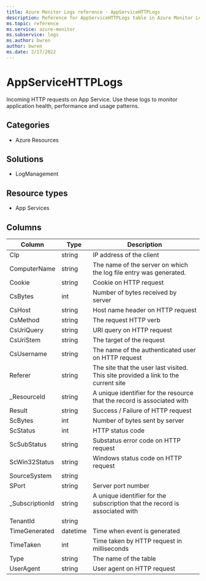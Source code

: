 ```yaml
---
title: Azure Monitor Logs reference - AppServiceHTTPLogs
description: Reference for AppServiceHTTPLogs table in Azure Monitor Logs.
ms.topic: reference
ms.service: azure-monitor
ms.subservice: logs
ms.author: bwren
author: bwren
ms.date: 2/17/2022
---
```


# AppServiceHTTPLogs

 Incoming HTTP requests on App Service. Use these logs to monitor application health, performance and usage patterns.

## Categories

- Azure Resources
## Solutions

- LogManagement
## Resource types

- App Services




## Columns

| Column | Type | Description |
| --- | --- | --- |
| CIp | string | IP address of the client |
| ComputerName | string | The name of the server on which the log file entry was generated. |
| Cookie | string | Cookie on HTTP request |
| CsBytes | int | Number of bytes received by server |
| CsHost | string | Host name header on HTTP request |
| CsMethod | string | The request HTTP verb |
| CsUriQuery | string | URI query on HTTP request |
| CsUriStem | string | The target of the request |
| CsUsername | string | The name of the authenticated user on HTTP request |
| Referer | string | The site that the user last visited. This site provided a link to the current site |
| _ResourceId | string | A unique identifier for the resource that the record is associated with |
| Result | string | Success / Failure of HTTP request |
| ScBytes | int | Number of bytes sent by server |
| ScStatus | int | HTTP status code |
| ScSubStatus | string | Substatus error code on HTTP request |
| ScWin32Status | string | Windows status code on HTTP request |
| SourceSystem | string |  |
| SPort | string | Server port number |
| _SubscriptionId | string | A unique identifier for the subscription that the record is associated with |
| TenantId | string |  |
| TimeGenerated | datetime | Time when event is generated |
| TimeTaken | int | Time taken by HTTP request in milliseconds |
| Type | string | The name of the table |
| UserAgent | string | User agent on HTTP request |
